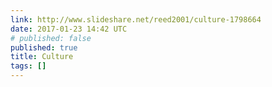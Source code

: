 ```yaml
---
link: http://www.slideshare.net/reed2001/culture-1798664
date: 2017-01-23 14:42 UTC
# published: false
published: true
title: Culture
tags: []
---
```



